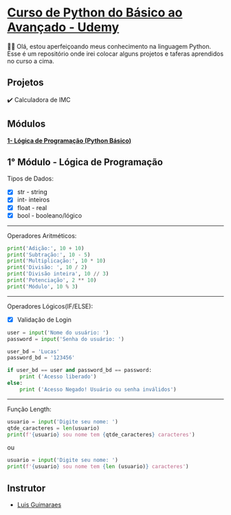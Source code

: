 # [Curso de Python do Básico ao Avançado - Udemy](https://www.udemy.com/course/python-3-do-zero-ao-avancado/)

👋🏽 Olá, estou aperfeiçoando meus conhecimento na linguagem Python. <br>
Esse é um repositório onde irei colocar alguns projetos e taferas aprendidos no curso a cima. 

## Projetos
✔️ Calculadora de IMC

## Módulos
**[1- Lógica de Programação (Python Básico)](https://github.com/luchenrique/Python-Udemy#1-m%C3%B3dulo---l%C3%B3gica-de-programa%C3%A7%C3%A3o)**

## 1° Módulo - Lógica de Programação

Tipos de Dados:
- [x] str - string 
- [x] int- inteiros 
- [x] float - real
- [x] bool - booleano/lógico

_____________________

Operadores Aritméticos:

```python
print('Adição:', 10 + 10)
print('Subtração:', 10 - 5)
print('Multiplicação:', 10 * 10)
print('Divisão: ', 10 / 2)
print('Divisão inteira', 10 // 3)
print('Potenciação', 2 ** 10)
print('Módulo', 10 % 3)
```
_____________________

Operadores Lógicos(IF/ELSE):
<br>
- [x] Validação de Login

```python
user = input('Nome do usuário: ')
password = input('Senha do usuário: ')

user_bd = 'Lucas'
password_bd = '123456'

if user_bd == user and password_bd == password:
    print ('Acesso liberado')
else:
    print ('Acesso Negado! Usuário ou senha inválidos')
```

_____________________

Função Length:

```python
usuario = input('Digite seu nome: ')
qtde_caracteres = len(usuario)
print(f'{usuario} sou nome tem {qtde_caracteres} caracteres')
```
ou
```python
usuario = input('Digite seu nome: ')
print(f'{usuario} sou nome tem {len (usuario)} caracteres')
```
## Instrutor

- [Luis Guimaraes](https://www.linkedin.com/in/luisguima/)